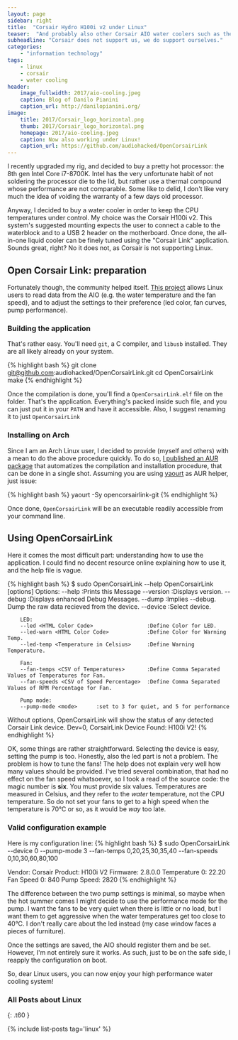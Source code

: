 ```yaml
---
layout: page
sidebar: right
title:  "Corsair Hydro H100i v2 under Linux"
teaser:  "And probably also other Corsair AIO water coolers such as the H115i"
subheadline: "Corsair does not support us, we do support ourselves."
categories:
    - "information technology"
tags:
    - linux
    - corsair
    - water cooling
header:
    image_fullwidth: 2017/aio-cooling.jpeg
    caption: Blog of Danilo Pianini
    caption_url: http://danilopianini.org/
image:
    title: 2017/Corsair_logo_horizontal.png
    thumb: 2017/Corsair_logo_horizontal.png
    homepage: 2017/aio-cooling.jpeg
    caption: Now also working under Linux!
    caption_url: https://github.com/audiohacked/OpenCorsairLink
---
```


I recently upgraded my rig, and decided to buy a pretty hot processor: the 8th gen Intel Core i7-8700K.
Intel has the very unfortunate habit of not soldering the processor die to the lid, but rather use a thermal compound whose performance are not comparable.
Some like to delid, I don't like very much the idea of voiding the warranty of a few days old processor.

Anyway, I decided to buy a water cooler in order to keep the CPU temperatures under control.
My choice was the Corsair H100i v2.
This system's suggested mounting expects the user to connect a cable to the waterblock and to a USB 2 header on the motherboard.
Once done, the all-in-one liquid cooler can be finely tuned using the "Corsair Link" application.
Sounds great, right? No it does not, as Corsair is not supporting Linux.

## Open Corsair Link: preparation

Fortunately though, the community helped itself.
[This project](https://github.com/audiohacked/OpenCorsairLink) allows Linux users to read data from the AIO (e.g. the water temperature and the fan speed), and to adjust the settings to their preference (led color, fan curves, pump performance).

### Building the application

That's rather easy. You'll need `git`, a C compiler, and `libusb` installed. They are all likely already on your system.

{% highlight bash %}
git clone git@github.com:audiohacked/OpenCorsairLink.git
cd OpenCorsairLink
make
{% endhighlight %}

Once the compilation is done, you'll find a `OpenCorsairLink.elf` file on the folder. That's the application. Everything's packed inside such file, and you can just put it in your `PATH` and have it accessible. Also, I suggest renaming it to just `OpenCorsairLink`

### Installing on Arch

Since I am an Arch Linux user, I decided to provide (myself and others) with a mean to do the above procedure quickly.
To do so, [I published an AUR package](https://aur.archlinux.org/packages/opencorsairlink-git/) that automatizes the compilation and installation procedure, that can be done in a single shot.
Assuming you are using [yaourt](https://archlinux.fr/yaourt-en) as AUR helper, just issue:

{% highlight bash %}
yaourt -Sy opencorsairlink-git
{% endhighlight %}

Once done, `OpenCorsairLink` will be an executable readily accessible from your command line.

## Using OpenCorsairLink

Here it comes the most difficult part: understanding how to use the application.
I could find no decent resource online explaining how to use it, and the help file is vague.

{% highlight bash %}
$ sudo OpenCorsairLink --help
OpenCorsairLink [options]
Options:
        --help                          :Prints this Message
        --version                       :Displays version.
        --debug                         :Displays enhanced Debug Messages.
        --dump                          :Implies --debug. Dump the raw data recieved from the device.
        --device <Device Number>        :Select device.

        LED:
        --led <HTML Color Code>                 :Define Color for LED.
        --led-warn <HTML Color Code>            :Define Color for Warning Temp.
        --led-temp <Temperature in Celsius>     :Define Warning Temperature.

        Fan:
        --fan-temps <CSV of Temperatures>       :Define Comma Separated Values of Temperatures for Fan.
        --fan-speeds <CSV of Speed Percentage>  :Define Comma Separated Values of RPM Percentage for Fan.

        Pump mode:
        --pump-mode <mode>      :set to 3 for quiet, and 5 for performance

 Without options, OpenCorsairLink will show the status of any detected Corsair Link device.
Dev=0, CorsairLink Device Found: H100i V2!
{% endhighlight %}

OK, some things are rather straightforward.
Selecting the device is easy, setting the pump is too.
Honestly, also the led part is not a problem.
The problem is how to tune the fans!
The help does not explain very well how many values should be provided.
I've tried several combination, that had no effect on the fan speed whatsoever, so I took a read of the source code: the magic number is **six**.
You must provide six values.
Temperatures are measured in Celsius, and they refer to the *water* temperature, not the CPU temperature.
So do not set your fans to get to a high speed when the temperature is 70°C or so, as it would be *way* too late.

### Valid configuration example

Here is my configuration line:
{% highlight bash %}
$ sudo OpenCorsairLink --device 0 --pump-mode 3 --fan-temps 0,20,25,30,35,40 --fan-speeds 0,10,30,60,80,100

Vendor: Corsair
Product: H100i V2
Firmware: 2.8.0.0
Temperature 0: 22.20
Fan Speed 0: 840
Pump Speed: 2820
{% endhighlight %}

The difference between the two pump settings is minimal, so maybe when the hot summer comes I might decide to use the performance mode for the pump.
I want the fans to be very quiet  when there is little or no load, but I want them to get aggressive when the water temperatures get too close to 40°C.
I don't really care about the led instead (my case window faces a pieces of furniture).

Once the settings are saved, the AIO should register them and be set.
However, I'm not entirely sure it works.
As such, just to be on the safe side, I reapply the configuration on boot.

So, dear Linux users, you can now enjoy your high performance water cooling system!

### All Posts about Linux
{: .t60 }

{% include list-posts tag='linux' %}
